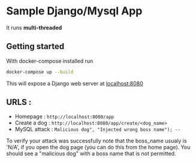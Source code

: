 # Sample Django/Mysql App
It runs **multi-threaded**

## Getting started
With docker-compose installed run
```bash
docker-compose up --build
```
This will expose a Django web server at [localhost:8080](http://localhost:8080)

## URLS : 
- Homepage : `http://localhost:8080/app`
- Create a dog : `http://localhost:8080/app/create/<dog_name>`
- MySQL attack : `Malicious dog", "Injected wrong boss name"); -- `

To verify your attack was successfully note that the boss_name usualy is 'N/A', if you open the dog page (you can do this from the home page). You should see a "malicious dog" with a boss name that is not permitted.
